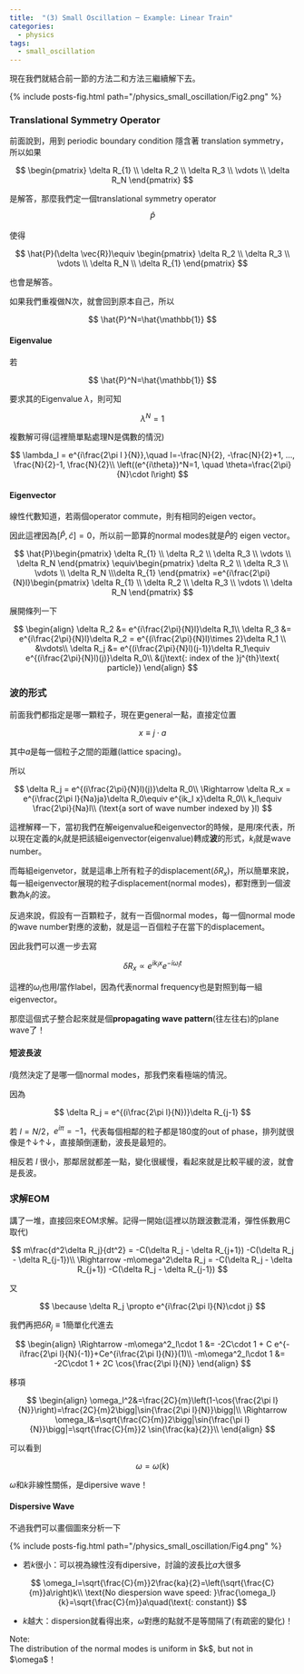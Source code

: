 ```yaml
---
title:  "(3) Small Oscillation ─ Example: Linear Train"
categories:
  - physics
tags:
  - small_oscillation
---
```


現在我們就結合前一節的方法二和方法三繼續解下去。

{% include posts-fig.html path="/physics_small_oscillation/Fig2.png" %}


### Translational Symmetry Operator

前面說到，用到 periodic boundary condition 隱含著 translation symmetry，所以如果


$$
\begin{pmatrix} \delta R_{1} \\ \delta R_2 \\ \delta R_3 \\ \vdots \\ \delta R_N \end{pmatrix}
$$

是解答，那麼我們定一個translational symmetry operator

$$
\hat{P}
$$

使得

$$
\hat{P}(\delta \vec{R})\equiv \begin{pmatrix}  \delta R_2 \\ \delta R_3 \\ \vdots \\ \delta R_N \\ \delta R_{1} \end{pmatrix}
$$

也會是解答。


如果我們重複做N次，就會回到原本自己，所以

$$
\hat{P}^N=\hat{\mathbb{1}}
$$

#### Eigenvalue

若

$$
\hat{P}^N=\hat{\mathbb{1}}
$$

要求其的Eigenvalue $\lambda$，則可知

$$
\lambda^N = 1
$$

複數解可得(這裡簡單點處理N是偶數的情況)

$$
\lambda_l = e^{i\frac{2\pi l }{N}},\quad l=-\frac{N}{2}, -\frac{N}{2}+1, ..., \frac{N}{2}-1, \frac{N}{2}\\
\left((e^{i\theta})^N=1, \quad \theta=\frac{2\pi}{N}\cdot l\right)
$$

#### Eigenvector

線性代數知道，若兩個operator commute，則有相同的eigen vector。


因此這裡因為$[\hat{P}, \hat{c}]=0$，所以前一節算的normal modes就是$\hat{P}$的 eigen vector。

$$
\hat{P}\begin{pmatrix} \delta R_{1} \\ \delta R_2 \\ \delta R_3 \\ \vdots \\ \delta R_N \end{pmatrix}
\equiv\begin{pmatrix}  \delta R_2 \\ \delta R_3 \\ \vdots \\ \delta R_N \\\delta R_{1} \end{pmatrix}
=e^{i\frac{2\pi}{N}l}\begin{pmatrix} \delta R_{1} \\ \delta R_2 \\ \delta R_3 \\ \vdots \\ \delta R_N \end{pmatrix}
$$

展開條列一下

$$
\begin{align}
\delta R_2 &= e^{i\frac{2\pi}{N}l}\delta R_1\\
\delta R_3 &= e^{i\frac{2\pi}{N}l}\delta R_2 = e^{(i\frac{2\pi}{N}l)\times 2}\delta R_1 \\
&\vdots\\
\delta R_j &= e^{(i\frac{2\pi}{N}l)(j-1)}\delta R_1\equiv e^{(i\frac{2\pi}{N}l)(j)}\delta R_0\\
&(j\text{: index of the }j^{th}\text{ particle})
\end{align}
$$

### 波的形式

前面我們都指定是哪一顆粒子，現在更general一點，直接定位置

$$
x\equiv j\cdot a
$$

其中$a$是每一個粒子之間的距離(lattice spacing)。


所以

$$
\delta R_j = e^{(i\frac{2\pi}{N}l)(j)}\delta R_0\\
\Rightarrow \delta R_x = e^{i\frac{2\pi l}{Na}ja}\delta R_0\equiv e^{ik_l x}\delta R_0\\
k_l\equiv \frac{2\pi}{Na}l\\
(\text{a sort of wave number indexed by }l)
$$

這裡解釋一下，當初我們在解eigenvalue和eigenvector的時候，是用$l$來代表，所以現在定義的$k_l$就是把該組eigenvector(eigenvalue)轉成**波**的形式，$k_l$就是wave number。


而每組eigenvetor，就是這串上所有粒子的displacement($\delta R_x)$，所以簡單來說，每一組eigenvector展現的粒子displacement(normal modes)，都對應到一個波數為$k_l$的波。


反過來說，假設有一百顆粒子，就有一百個normal modes，每一個normal mode的wave number對應的波動，就是這一百個粒子在當下的displacement。


因此我們可以進一步去寫

$$
\delta R_x\propto e^{ik_l x}e^{-i\omega_l t}
$$

這裡的$\omega_l$也用$l$當作label，因為代表normal frequency也是對照到每一組eigenvector。


那麼這個式子整合起來就是個**propagating wave pattern**(往左往右)的plane wave了！

#### 短波長波

$l$竟然決定了是哪一個normal modes，那我們來看極端的情況。


因為

$$
\delta R_j = e^{(i\frac{2\pi l}{N})}\delta R_{j-1}
$$


若 $l=N/2$，$e^{i\pi}=-1$，代表每個相鄰的粒子都是180度的out of phase，排列就很像是↑↓↑↓，直接顛倒運動，波長是最短的。


相反若 $l$ 很小，那鄰居就都差一點，變化很緩慢，看起來就是比較平緩的波，就會是長波。


### 求解EOM

講了一堆，直接回來EOM求解。記得一開始(這裡以防跟波數混淆，彈性係數用C取代)

$$
m\frac{d^2\delta R_j}{dt^2} = -C(\delta R_j - \delta R_{j+1}) -C(\delta R_j - \delta R_{j-1})\\
\Rightarrow -m\omega^2\delta R_j = -C(\delta R_j - \delta R_{j+1}) -C(\delta R_j - \delta R_{j-1})
$$

又

$$
\because \delta R_j \propto e^{i\frac{2\pi l}{N}\cdot j}
$$

我們再把$\delta R_j \equiv 1$簡單化代進去

$$
\begin{align}
\Rightarrow -m\omega^2_l\cdot 1 &= -2C\cdot 1 + C e^{-i\frac{2\pi l}{N}(-1)}+Ce^{i\frac{2\pi l}{N}}(1)\\
-m\omega^2_l\cdot 1 &= -2C\cdot 1 + 2C \cos{\frac{2\pi l}{N}}
\end{align}
$$

移項

$$
\begin{align}
\omega_l^2&=\frac{2C}{m}\left(1-\cos{\frac{2\pi l}{N}}\right)=\frac{2C}{m}2\bigg|\sin{\frac{2\pi l}{N}}\bigg|\\
\Rightarrow \omega_l&=\sqrt{\frac{C}{m}}2\bigg|\sin{\frac{\pi l}{N}}\bigg|=\sqrt{\frac{C}{m}}2 \sin{\frac{ka}{2}}\\
\end{align}
$$

可以看到

$$
\omega=\omega(k)
$$

$\omega$和$k$非線性關係，是dipersive wave！


#### Dispersive Wave

不過我們可以畫個圖來分析一下

{% include posts-fig.html path="/physics_small_oscillation/Fig4.png" %}

- 若$k$很小：可以視為線性沒有dipersive，討論的波長比$a$大很多

$$
\omega_l=\sqrt{\frac{C}{m}}2\frac{ka}{2}=\left(\sqrt{\frac{C}{m}}a\right)k\\
\text{No diespersion wave speed: }\frac{\omega_l}{k}=\sqrt{\frac{C}{m}}a\quad(\text{: constant})
$$

- $k$越大：dispersion就看得出來，$\omega$對應的點就不是等間隔了(有疏密的變化)！


<div class="post_note">
Note:
<br>
The distribution of the normal modes is uniform in $k$, but not in $\omega$！
</div>
